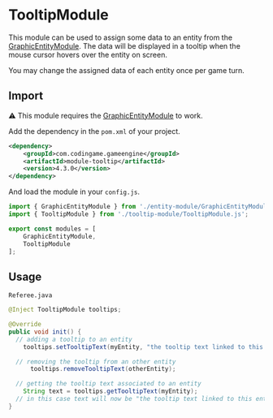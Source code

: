 # TooltipModule

This module can be used to assign some data to an entity from the [GraphicEntityModule](https://github.com/CodinGame/codingame-game-engine/tree/master/engine/modules/entities). The data will be displayed in a tooltip when the mouse cursor hovers over the entity on screen.

You may change the assigned data of each entity once per game turn.

## Import
⚠ This module requires the [GraphicEntityModule](https://github.com/CodinGame/codingame-game-engine/tree/master/engine/modules/entities) to work.

Add the dependency in the `pom.xml` of your project.
```xml
<dependency>
	<groupId>com.codingame.gameengine</groupId>
	<artifactId>module-tooltip</artifactId>
	<version>4.3.0</version>
</dependency>
```
And load the module in your `config.js`.
```javascript
import { GraphicEntityModule } from './entity-module/GraphicEntityModule.js';
import { TooltipModule } from './tooltip-module/TooltipModule.js';

export const modules = [
	GraphicEntityModule,
	TooltipModule
];
```

## Usage

`Referee.java`
```java
@Inject TooltipModule tooltips;

@Override
public void init() {
  // adding a tooltip to an entity
    tooltips.setTooltipText(myEntity, "the tooltip text linked to this entity");

  // removing the tooltip from an other entity
      tooltips.removeTooltipText(otherEntity);

  // getting the tooltip text associated to an entity
    String text = tooltips.getTooltipText(myEntity);
  // in this case text will now be "the tooltip text linked to this entity"
}
```